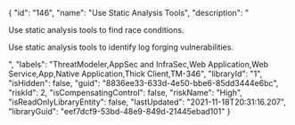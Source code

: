 {
  "id": "146",
  "name": "Use Static Analysis Tools",
  "description": "<p>Use static analysis tools to find race conditions.</p><p>Use static analysis tools to identify log forging vulnerabilities.</p>",
  "labels": "ThreatModeler,AppSec and InfraSec,Web Application,Web Service,App,Native Application,Thick Client,TM-346",
  "libraryId": "1",
  "isHidden": false,
  "guid": "8836ee33-633d-4e50-bbe6-85dd3444e6bc",
  "riskId": 2,
  "isCompensatingControl": false,
  "riskName": "High",
  "isReadOnlyLibraryEntity": false,
  "lastUpdated": "2021-11-18T20:31:16.207",
  "libraryGuid": "eef7dcf9-53bd-48e9-849d-21445ebad101"
}